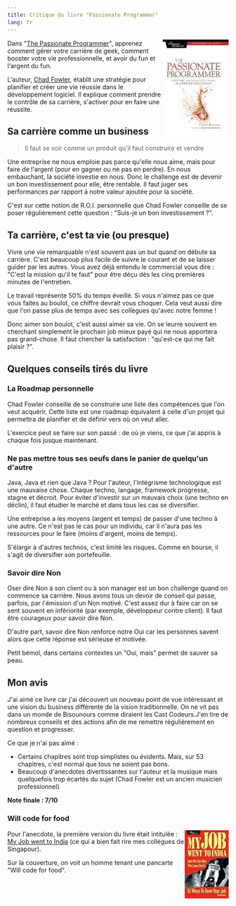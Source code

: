 ```yaml
---
title: Critique du livre "Passionate Programmer"
lang: fr
---
```


<img src="/assets/images/posts/the_passionate_programmer.jpg" style="float:right"/>

Dans "[The Passionate Programmer](http://www.pragprog.com/titles/cfcar2/the-passionate-programmer)", apprenez comment gérer votre carrière de geek, comment booster votre vie professionnelle, et avoir du fun et l'argent du fun.

L'auteur, [Chad Fowler](http://chadfowler.com/), établit une stratégie pour planifier et créer une vie réussie dans le développement logiciel. Il explique comment prendre le contrôle de sa carrière, s'activer pour en faire une réussite.

## Sa carrière comme un business

> Il faut se voir comme un produit qu'il faut construire et vendre

Une entreprise ne nous emploie pas parce qu'elle nous aime, mais pour faire de l'argent (pour en gagner ou ne pas en perdre). En nous embauchant, la société investie en nous. Donc le challenge est de devenir un bon investissement pour elle, être rentable. Il faut juger ses performances par rapport à notre valeur ajoutée pour la société.

C'est sur cette notion de R.O.I. personnelle que Chad Fowler conseille de se poser régulièrement cette question : "Suis-je un bon investissement ?".

## Ta carrière, c'est ta vie (ou presque)

Vivre une vie remarquable n'est souvent pas un but quand on débute sa carrière. C'est beaucoup plus facile de suivre le courant et de se laisser guider par les autres. Vous avez déjà entendu le commercial vous dire : "C'est la mission qu'il te faut" pour être déçu dès les cinq premières minutes de l'entretien.

Le travail représente 50% du temps éveillé. Si vous n'aimez pas ce que vous faites au boulot, ce chiffre devrait vous choquer. Cela veut aussi dire que l'on passe plus de temps avec ses collègues qu'avec notre femme !

Donc aimer son boulot, c'est aussi aimer sa vie. On se leurre souvent en cherchant simplement le prochain job mieux payé qui ne nous apportera pas grand-chose. Il faut chercher la satisfaction : "qu'est-ce qui me fait plaisir ?".

## Quelques conseils tirés du livre

### La Roadmap personnelle

Chad Fowler conseille de se construire une liste des compétences que l'on veut acquérir. Cette liste est une roadmap équivalent à celle d'un projet qui permettra de planifier et de définir vers où on veut aller.

L'exercice peut se faire sur son passé : de où je viens, ce que j'ai appris à chaque fois jusque maintenant.

### Ne pas mettre tous ses oeufs dans le panier de quelqu'un d'autre

Java, Java et rien que Java ? Pour l'auteur, l'intégrisme technologique est une mauvaise chose. Chaque techno, langage, framework progresse, stagne et décroit. Pour éviter d'investir sur un mauvais choix (une techno en déclin), il faut étudier le marché et dans tous les cas se diversifier.

Une entreprise a les moyens (argent et temps) de passer d'une techno à une autre. Ce n'est pas le cas pour un individu, car il n'aura pas les ressources pour le faire (moins d'argent, moins de temps).

S'élargir à d'autres technos, c'est limité les risques. Comme en bourse, il s'agit de diversifier son portefeuille.

### Savoir dire Non

Oser dire Non à son client ou à son manager est un bon challenge quand on commence sa carrière. Nous avons tous un devoir de conseil qui passe, parfois, par l'émission d'un Non motivé. C'est assez dur à faire car on se sent souvent en infériorité (par exemple, développeur contre client). Il faut être courageux pour savoir dire Non.

D'autre part, savoir dire Non renforce notre Oui car les personnes savent alors que cette réponse est sérieuse et motivée.

Petit bémol, dans certains contextes un "Oui, mais" permet de sauver sa peau.

## Mon avis

J'ai aimé ce livre car j'ai découvert un nouveau point de vue intéressant et une vision du business différente de la vision traditionnelle. On ne vit pas dans un monde de Bisounours comme diraient les Cast Codeurs.J'en tire de nombreux conseils et des actions afin de me remettre régulièrement en question et progresser.

Ce que je n'ai pas aimé :

- Certains chapitres sont trop simplistes ou évidents. Mais, sur 53 chapitres, c'est normal que tous ne soient pas bons.
- Beaucoup d'anecdotes divertissantes sur l'auteur et la musique mais quelquefois trop écartés du sujet (Chad Fowler est un ancien musicien professionnel)

**Note finale : 7/10**

### Will code for food

<img src="/assets/images/posts/my_job_went_to_india.jpg" style="float:right"/>

Pour l'anecdote, la première version du livre était intitulée : [My Job went to India](http://www.pragprog.com/titles/mjwti/my-job-went-to-india) (ce qui a bien fait rire mes collègues de Singapour).

Sur la couverture, on voit un homme tenant une pancarte "Will code for food".
